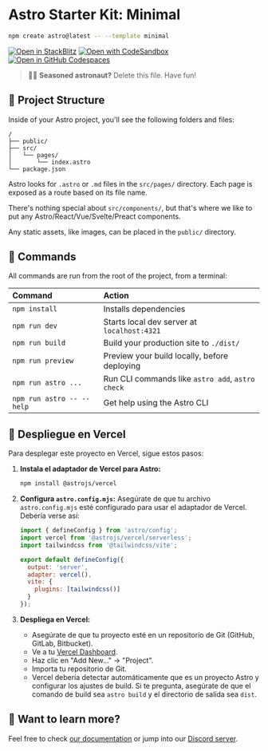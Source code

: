 # Astro Starter Kit: Minimal

```sh
npm create astro@latest -- --template minimal
```

[![Open in StackBlitz](https://developer.stackblitz.com/img/open_in_stackblitz.svg)](https://stackblitz.com/github/withastro/astro/tree/latest/examples/minimal)
[![Open with CodeSandbox](https://assets.codesandbox.io/github/button-edit-lime.svg)](https://codesandbox.io/p/sandbox/github/withastro/astro/tree/latest/examples/minimal)
[![Open in GitHub Codespaces](https://github.com/codespaces/badge.svg)](https://codespaces.new/withastro/astro?devcontainer_path=.devcontainer/minimal/devcontainer.json)

> 🧑‍🚀 **Seasoned astronaut?** Delete this file. Have fun!

## 🚀 Project Structure

Inside of your Astro project, you'll see the following folders and files:

```text
/
├── public/
├── src/
│   └── pages/
│       └── index.astro
└── package.json
```

Astro looks for `.astro` or `.md` files in the `src/pages/` directory. Each page is exposed as a route based on its file name.

There's nothing special about `src/components/`, but that's where we like to put any Astro/React/Vue/Svelte/Preact components.

Any static assets, like images, can be placed in the `public/` directory.

## 🧞 Commands

All commands are run from the root of the project, from a terminal:

| Command                   | Action                                           |
| :------------------------ | :----------------------------------------------- |
| `npm install`             | Installs dependencies                            |
| `npm run dev`             | Starts local dev server at `localhost:4321`      |
| `npm run build`           | Build your production site to `./dist/`          |
| `npm run preview`         | Preview your build locally, before deploying     |
| `npm run astro ...`       | Run CLI commands like `astro add`, `astro check` |
| `npm run astro -- --help` | Get help using the Astro CLI                     |

## 🚀 Despliegue en Vercel

Para desplegar este proyecto en Vercel, sigue estos pasos:

1.  **Instala el adaptador de Vercel para Astro:**
    ```bash
    npm install @astrojs/vercel
    ```

2.  **Configura `astro.config.mjs`:**
    Asegúrate de que tu archivo `astro.config.mjs` esté configurado para usar el adaptador de Vercel. Debería verse así:

    ```javascript
    import { defineConfig } from 'astro/config';
    import vercel from '@astrojs/vercel/serverless';
    import tailwindcss from '@tailwindcss/vite';

    export default defineConfig({
      output: 'server',
      adapter: vercel(),
      vite: {
        plugins: [tailwindcss()]
      }
    });
    ```

3.  **Despliega en Vercel:**
    *   Asegúrate de que tu proyecto esté en un repositorio de Git (GitHub, GitLab, Bitbucket).
    *   Ve a tu [Vercel Dashboard](https://vercel.com/dashboard).
    *   Haz clic en "Add New..." -> "Project".
    *   Importa tu repositorio de Git.
    *   Vercel debería detectar automáticamente que es un proyecto Astro y configurar los ajustes de build. Si te pregunta, asegúrate de que el comando de build sea `astro build` y el directorio de salida sea `dist`.

## 👀 Want to learn more?

Feel free to check [our documentation](https://docs.astro.build) or jump into our [Discord server](https://astro.build/chat).